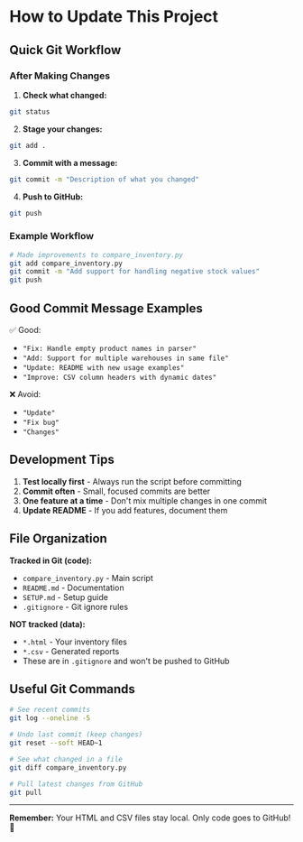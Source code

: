 # How to Update This Project

## Quick Git Workflow

### After Making Changes

1. **Check what changed:**
```bash
git status
```

2. **Stage your changes:**
```bash
git add .
```

3. **Commit with a message:**
```bash
git commit -m "Description of what you changed"
```

4. **Push to GitHub:**
```bash
git push
```

### Example Workflow

```bash
# Made improvements to compare_inventory.py
git add compare_inventory.py
git commit -m "Add support for handling negative stock values"
git push
```

## Good Commit Message Examples

✅ Good:
- `"Fix: Handle empty product names in parser"`
- `"Add: Support for multiple warehouses in same file"`
- `"Update: README with new usage examples"`
- `"Improve: CSV column headers with dynamic dates"`

❌ Avoid:
- `"Update"`
- `"Fix bug"`
- `"Changes"`

## Development Tips

1. **Test locally first** - Always run the script before committing
2. **Commit often** - Small, focused commits are better
3. **One feature at a time** - Don't mix multiple changes in one commit
4. **Update README** - If you add features, document them

## File Organization

**Tracked in Git (code):**
- `compare_inventory.py` - Main script
- `README.md` - Documentation
- `SETUP.md` - Setup guide
- `.gitignore` - Git ignore rules

**NOT tracked (data):**
- `*.html` - Your inventory files
- `*.csv` - Generated reports
- These are in `.gitignore` and won't be pushed to GitHub

## Useful Git Commands

```bash
# See recent commits
git log --oneline -5

# Undo last commit (keep changes)
git reset --soft HEAD~1

# See what changed in a file
git diff compare_inventory.py

# Pull latest changes from GitHub
git pull
```

---

**Remember:** Your HTML and CSV files stay local. Only code goes to GitHub! 🚀
